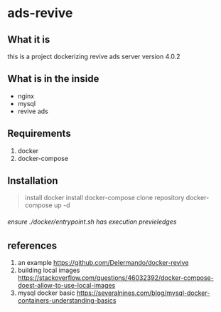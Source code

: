 # ads-revive

## What it is
this is a project dockerizing revive ads server version 4.0.2

## What is in the inside
* nginx
* mysql
* revive ads 

## Requirements
1. docker
2. docker-compose

## Installation
> install docker
> install docker-compose
> clone repository
> docker-compose up -d

###### ensure ./docker/entrypoint.sh has execution previeledges

## references
1. an example
https://github.com/Delermando/docker-revive
2. building local images
https://stackoverflow.com/questions/46032392/docker-compose-doest-allow-to-use-local-images 
3. mysql docker basic
https://severalnines.com/blog/mysql-docker-containers-understanding-basics
